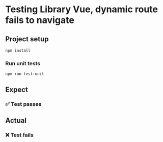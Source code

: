 # Testing Library Vue, dynamic route fails to navigate

## Project setup
```
npm install
```

### Run unit tests
```
npm run test:unit
```

## Expect
### ✅ Test passes

## Actual
### ❌ Test fails